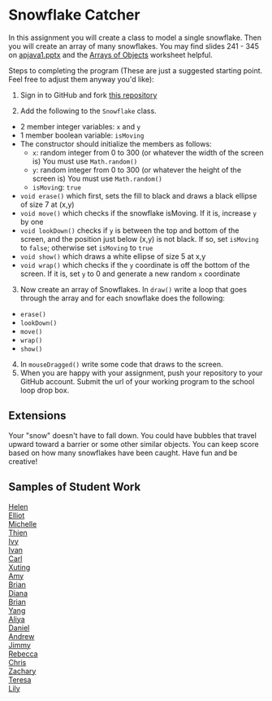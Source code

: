 Snowflake Catcher
================

In this assignment you will create a class to model a single snowflake. Then you will create an array of many snowflakes. You may find slides 241 - 345 on <a href="https://drive.google.com/open?id=0Bz2ZkT6qWPYTVkF4Q19aZ3dfdk0">apjava1.pptx</a> and the <a href="https://drive.google.com/file/d/0Bz2ZkT6qWPYTZ1FCOTZrWS1pb3M/view?usp=sharing">Arrays of Objects</a> worksheet helpful.

Steps to completing the program (These are just a suggested starting point. Feel free to adjust them anyway you'd like):

1. Sign in to GitHub and fork [this repository](https://github.com/APCSLowell/SnowflakeCatcher)

2. Add the following to the `Snowflake` class. 
  - 2 member integer variables: `x` and `y`
  - 1 member boolean variable: `isMoving`
  - The constructor should initialize the members as follows:
    - `x`: random integer from 0 to 300 (or whatever the width of the screen is) You must use `Math.random()`
    - `y`: random integer from 0 to 300 (or whatever the height of the screen is) You must use `Math.random()`
    - `isMovin`g: `true`
  - `void erase()` which first, sets the fill to black and draws a black ellipse of size 7 at (x,y)
  - `void move()` which checks if the snowflake isMoving. If it is, increase `y` by one
  - `void lookDown()` checks if `y` is between the top and bottom of the screen, and the position just below (x,y) is not black. If so, set `isMoving` to `false`; otherwise set `isMoving` to `true` 
  - `void show()` which draws a white ellipse of size 5 at x,y
  - `void wrap()` which checks if the `y` coordinate is off the bottom of the screen. If it is, set `y` to 0 and generate a new random `x` coordinate
3. Now create an array of Snowflakes. In `draw()` write a loop that goes through the array and for each snowflake does the following:
  - `erase()`
  - `lookDown()`
  - `move()`
  - `wrap()`
  - `show()`
4. In `mouseDragged()` write some code that draws to the screen. 
5. When you are happy with your assignment, push your repository to your GitHub account. Submit the url of your working program to the school loop drop box. 

Extensions
----------
Your "snow" doesn't have to fall down. You could have bubbles that travel upward toward a barrier or some other similar objects. You can keep score based on how many snowflakes have been caught. Have fun and be creative!

Samples of Student Work
-----------------------
[Helen](http://hezhang2.github.io/SnowflakeCatcher/)  
[Elliot](https://elliottdebruin.github.io/SnowflakeCatcher/)  
[Michelle](http://xmichellex.github.io/SnowflakeCatcher/)  
[Thien](http://thtran1.github.io/SnowflakeCatcher/)  
[Ivy](http://ivyla.github.io/SnowflakeCatcher/)  
[Ivan](http://greypoupon.github.io/SnowflakeCatcher/)  
[Carl](http://cahouweling.github.io/SnowflakeCatcher/)  
[Xuting](http://xiutingyu.github.io/SnowflakeCatcher/)  
[Amy](http://amhe3.github.io/SnowflakeCatcher/)  
[Brian](http://brianlam37.github.io/SnowflakeCatcher/)  
[Diana](http://dianaguan.github.io/SnowflakeCatcher/)  
[Brian](http://btx123.github.io/SnowflakeCatcher/)  
[Yang](http://giangd.github.io/SnowflakeCatcher/)  
[Aliya](http://aliyachambless.github.io/SnowflakeCatcher/)  
[Daniel](http://donutdaniel.github.io/SnowflakeCatcher/)  
[Andrew](http://frostytimp.github.io/SnowflakeCatcher/)  
[Jimmy](http://furiouspenguins.github.io/SnowflakeCatcher/)  
[Rebecca](http://rebeccachen1.github.io/SnowflakeCatcher/)  
[Chris](http://chrisma1.github.io/SnowflakeCatcher/)  
[Zachary](https://zachooz.github.io/SnowflakeCatcher/)  
[Teresa](http://teresamibarra.me/SnowflakeCatcher/)  
[Lily](http://magicallilicorn.github.io/SnowflakeCatcher/)  
